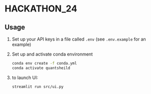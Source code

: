# HACKATHON_24

## Usage
1. Set up your API keys in a file called `.env` (see `.env.example` for an example)
2. Set up and activate conda environment
    ```bash
    conda env create -f conda.yml
    conda activate quantsheild
    ```

3. to launch UI:
    ```bash
    streamlit run src/ui.py
    ```

   
